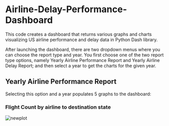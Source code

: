 # Airline-Delay-Performance-Dashboard
This code creates a dashboard that returns various graphs and charts visualizing US airline performance and delay data in Python Dash library.

After launching the dashboard, there are two dropdown menus where you can choose the report type and year. You first choose one of the two report type options, namely Yearly Airline Performance Report and Yearly Airline Delay Report; and then select a year to get the charts for the given year.

## Yearly Airline Performance Report

Selecting this option and a year populates 5 graphs to the dashboard:

### Flight Count by airline to destination state


![newplot](https://user-images.githubusercontent.com/112036107/211930828-a2b2af79-aed8-4654-9f7d-fb9125616692.png)
